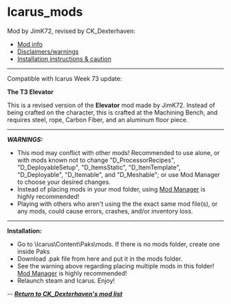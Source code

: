 # Icarus_mods
Mod by JimK72, revised by CK_Dexterhaven:

* [Mod info](#mod)
* [Disclaimers/warnings](#warnings)
* [Installation instructions & caution](#install)

---

Compatible with Icarus Week 73 update:

<a name="mod">__The T3 Elevator__</a>

This is a revised version of the **Elevator** mod made by JimK72. Instead of being crafted on the character, this is crafted at the Machining Bench, and requires steel, rope, Carbon Fiber, and an aluminum floor piece.

---

<a name="warnings">*__WARNINGS:__*</a>

* This mod may conflict with other mods! Recommended to use alone, or with mods known not to change "D_ProcessorRecipes", "D_DeployableSetup", "D_ItemsStatic", "D_ItemTemplate", "D_Deployable", "D_Itemable", and "D_Meshable"; or use Mod Manager to choose your desired changes.
* Instead of placing mods in your mod folder, using [Mod Manager](https://github.com/Jimk72/Icarus_Software) is highly recommended!
* Playing with others who aren't using the the exact same mod file(s), or any mods, could cause errors, crashes, and/or inventory loss.

---

<a name="install">__Installation:__</a>

* Go to \Icarus\Content\Paks\mods. If there is no mods folder, create one inside Paks
* Download .pak file from here and put it in the mods folder.
* See the warning above regarding placing multiple mods in this folder! [Mod Manager](https://github.com/Jimk72/Icarus_Software) is highly recommended! 
* Relaunch steam and Icarus. Enjoy!

-- [*__Return to CK_Dexterhaven's mod list__*](https://github.com/ckdextergames/Icarus_mods)